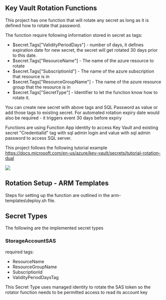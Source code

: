 ## Key Vault Rotation Functions

This project has one function that will rotate any secret as long as it is defined how to rotate that password. 

The function require following information stored in secret as tags:
- $secret.Tags["ValidityPeriodDays"] - number of days, it defines expiration date for new secret, the secret will get rotated 30 days prior to this date. 
- $secret.Tags["ResourceName"] - The name of the azure resource to rotate
- $secret.Tags["SubscriptionId"] - The name of the azure subscription that resource is in
- $secret.Tags["ResourceGroupName"] - The name of the azure resource group that the resource is in
- $secret.Tags["SecretType"] - Identifier to let the function know how to rotate it. 

You can create new secret with above tags and SQL Password as value or add those tags to existing secret. For automated rotation expiry date would also be required - it triggers event 30 days before expiry

Functions are using Function App identity to access Key Vault and existing secret "CredentialId" tag with sql admin login and value with sql admin password to access SQL server.

This project follows the following tutorial example
https://docs.microsoft.com/en-us/azure/key-vault/secrets/tutorial-rotation-dual

![](C:\Users\a90q9zz\git\azure-keyvault-rotator\docs\architecture.png)

## Rotation Setup - ARM Templates
Steps for setting up the function are outlined in the arm-templates\deploy.sh file. 

## Secret Types
The following are the implemented secret types
### StorageAccountSAS
required tags:
- ResourceName
- ResourceGroupName
- SubscriptionId
- ValidityPeriodDaysTag

This Secret Type uses managed identity to rotate the SAS token so the rotator function needs to be permitted access to read its account key

